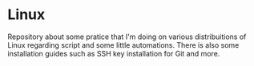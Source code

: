 # Linux
Repository about some pratice that I'm doing on various distribuitions of Linux regarding script and some little automations.
There is also some installation guides such as SSH key installation for Git and more.
